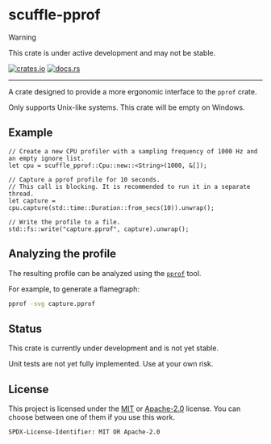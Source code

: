 # scuffle-pprof

> [!WARNING]  
> This crate is under active development and may not be stable.

[![crates.io](https://img.shields.io/crates/v/scuffle-pprof.svg)](https://crates.io/crates/scuffle-pprof) [![docs.rs](https://img.shields.io/docsrs/scuffle-pprof)](https://docs.rs/scuffle-pprof)

---

A crate designed to provide a more ergonomic interface to the `pprof` crate.

Only supports Unix-like systems. This crate will be empty on Windows.

## Example

```rust,no_run
// Create a new CPU profiler with a sampling frequency of 1000 Hz and an empty ignore list.
let cpu = scuffle_pprof::Cpu::new::<String>(1000, &[]);

// Capture a pprof profile for 10 seconds.
// This call is blocking. It is recommended to run it in a separate thread.
let capture = cpu.capture(std::time::Duration::from_secs(10)).unwrap();

// Write the profile to a file.
std::fs::write("capture.pprof", capture).unwrap();
```

## Analyzing the profile

The resulting profile can be analyzed using the [`pprof`](https://github.com/google/pprof) tool.

For example, to generate a flamegraph:

```sh
pprof -svg capture.pprof
```

## Status

This crate is currently under development and is not yet stable.

Unit tests are not yet fully implemented. Use at your own risk.

## License

This project is licensed under the [MIT](./LICENSE.MIT) or [Apache-2.0](./LICENSE.Apache-2.0) license.
You can choose between one of them if you use this work.

`SPDX-License-Identifier: MIT OR Apache-2.0`
